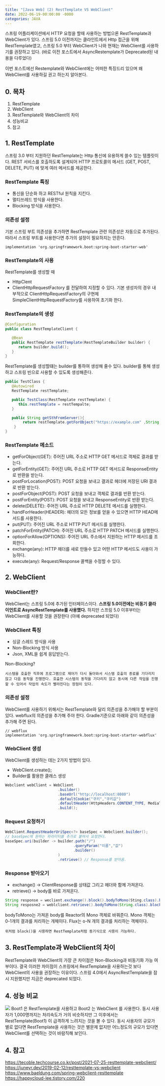 ```yaml
---
title: "[Java Web] (2) RestTemplate VS WebClient"
date: 2022-06-19-00:00:00 -0000
categories: JAVA
---
```


스프링 어플리케이션에서 HTTP 요청을 할때 사용하는 방법으론 RestTemplate과 WebClient가 있다.
스프링 5.0 이전까지는 클라인트에서 Http 접근을 위해 RestTemplate였고, 스프링 5.0 부터 WebClient가 나와 현재는 WebClient를 사용하기를 권장하고 있다. (바로 이전 포스트에서 AsyncRestemplate가 Deprecated된 내용을 다루었다)

이번 포스트에선 Restemplate와 WebClient에는 어떠한 특징드리 있으며 왜 WebClient를 사용하길 권고 하는지 알아본다.


## 0. 목차
1. RestTemplate
2. WebClient
3. RestTemplate와 WebClient의 차이
4. 성능비교
5. 참고 

## 1. RestTemplate
스프링 3.0 부터 지원하던 RestTemplate는 Http 통신에 유용하게 쓸수 있는 템플릿이다.
REST 서비스를 호출하도록 설계되어 HTTP 프로토콜의 메서드 (GET, POST, DELETE, PUT) 에 맞게 여러 메서드를 제공한다.

### RestTemplate 특징
- 통신을 단순화 하고 RESTful 원칙을 지킨다.
- 멀티쓰레드 방식을 사용한다.
- Blocking 방식을 사용한다.

### 의존성 설정
기본 스프링 부트 의존성을 추가하면 RestTemplate 관련 의존성은 자동으로 추가된다.
따라서 스프링 부트를 사용한다면 추가의 설정이 필요하지는 안흔다.

```
implementation 'org.springframework.boot:spring-boot-starter-web'
```

### RestTemplate의 사용
RestTemplate를 생성할 때
- HttpClent
- ClientHttpRequestFactory
를 전달하여 지정할 수 있다.
기본 생성자의 경우 내부적으로 ClientHttpRequestFactory의 구현체 
SimpleClientHttpRequestFactory를 사용하여 초기화 한다.

### RestTemplate의 생성
```java
@Configuration
public class RestTemplateClient {

   @Bean
   public RestTemplate restTemplate(RestTemplateBuilder builder) {
      return builder.build();
   }
}
```

RestTemplate를 생성할떄는 builder를 통하여 생성해 줄수 있다. builder를 통해 생성하고 스프링 빈으로 사용할 수 있도록 생성해준다. 

```java
public TestClass {
   @Autowired
   RestTemplate restTemplate;

   public TestClass(RestTemplate restTemplate) {
      this.restTemplate = restTempalte;
   }

   public String getSthFromServer(){
        return restTemplate.getForObject("https://example.com" ,String.class);
    }
}
```

### RestTemplate 메소드
- getForObject(GET): 주어진 URL 주소로 HTTP GET 메서드로 객체로 결과를 받는다.
- getForEntity(GET): 주어진 URL 주소로 HTTP GET 메서드로 ResponseEntity로 반환을 받는다.
- postForLocation(POST): POST 요청을 보내고 결과로 헤더에 저장된 URI 결과로 반환 받는다.
- postForObject(POST): POST 요청을 보내고 객체로 결과를 반환 받는다.
- postForEntity(POST): POST 요청을 보내고 ResponseEntity로 반환 받는다.
- delete(DELETE): 주어진 URL 주소로 HTTP DELETE 메서드를 실행한다.
- handForHeader(HEADER): 헤더의 모든 정보를 얻을 수 있으면 HTTP HEAD메서드를 사용한다.
- put(PUT): 주어진 URL 주소로 HTTP PUT 메서드를 실행한다.
- patchForEntity(PATCH): 주어진 URL 주소로 HTTP PATCH 메서드를 실행한다.
- optionForAllow(OPTIONS): 주어진 URL 주소에서 지원하는 HTTP 메서드를 조회한다.
- exchange(any): HTTP 헤더를 새로 만들수 있고 어떤 HTTP 메서드도 사용이 가능하다.
- execute(any): Request/Response 콜백을 수정할 수 있다.


## 2. WebClient

### WebClient란?
WebClient는 스프링 5.0에 추가된 인터페이스이다. __스프링 5.0이전에는 비동기 클라이언트로 AsyncRestTemplate를 사용했다.__ 하지만 스프링 5.0 이후부터는 WebClient를 사용할 것을 권장한다 (아예 deprecated 되었다) 

### WebClient 특징
- 싱글 스레드 방식을 사용
- Non-Blocking 방식 사용
- Json, XML을 쉽게 응답받는다.

Non-Blocking?
```
시스템을 호출한 직후에 프로그램으로 제어가 다시 돌아와서 시스템 호출의 종료를 기다리지 않고 다음 동작을 진행한다. 호출한 시스템의 동작을 기다리지 않고 동시에 다른 작업을 진행할 수 있어서 작업의 속도가 빨라진다는 장점이 있다.
```
  
### 의존성 설정
WebClient를 사용하기 위해서는 RestTemplate와 달리 의존성을 추가해야 할 부분이 있다.
webflux의 의존성을 추가해 주야 한다. Gradle기준으로 아래와 같이 의존성을 추가해 주면 된다.
```
// webflux
implementation 'org.springframework.boot:spring-boot-starter-webflux'
```

### WebClient 생성
WebClient를 생성하는 데는 2가지 방법이 있다.
- WebClient.create();
- Builder를 활용한 클래스 생성

```java
Webclient webClient = WebClient
	                    .builder()
	                    .baseUrl("http://localhost:8080")
	                    .defaultCookie("쿠키","쿠키값")
	                    .defaultHeader(HttpHeaders.CONTENT_TYPE, MediaType.APPLICATION_JSON_VALUE)
	                    .build();
```

### Request 요청하기
```java
WebClient.RequestHeaderUriSpec<?> baseSpec = Webclient.builder();
// baseSpec에 원하는 파라미터를 추가로 붙여서 요청한다. 
baseSpec.uri(builder -> builder.path("/")
                               .queryParam("이름","값")
                               .builder()
                        )
                        .retrieve() // Response를 받아옴.
```

### Response 받아오기
- exchange() -> ClientResponse를 상태값 그리고 헤더와 함께 가져온다.
- retrieve() -> body를 바로 가져온다.
```java
String response = weclient.exchange().block().bodyToMono(Sting.class).block();
String resposne2 = weblclient.retrieve().bodyToMono(String.class).block();
```

bodyToMono는 가져온 body를 Reactor의 Mono 객체로 바꿔준다. Mono 객체는 0-1개의 결과를 처리하는 개체이다. Flux는 o-N 개의 결과를 처리하는 객체이다.

```
위처럼 block()을 사용하면 RestTemplate처럼 동기식으로 사용이 가능하다.
```


## 3. RestTemplate과 WebClient의 차이 
RestTemplate와 WebClient의 가장 큰 차이점은 Non-Blocking과 비동기화 가능 여부이다. 결국 이러한 차이점이 스프링에서 RestTemplate을 사용하는것 보다 WebClient의 사용을 권장하는 이유이다. 
스프링 4.0에서 AsyncRestTemplate을 잠시 지원했지만 지금은 deprecated 되었다.

## 4. 성능 비교
![](https://user-images.githubusercontent.com/63634505/126900385-ffdecfe7-f5b6-4c7a-a2ed-69145cc85390.png)
Boot1 은 RestTemplate을 사용하고 Boot2 는 WebClient 를 사용한다. 동시 사용자가 1,000명까지는 처리속도가 거의 비슷하지만 그 이후에서는 RestTemplate(Boot1) 이 급격하게 느려지는 것을 볼 수 있다. 동시 사용자의 규모가 별로 없다면 RestTemplate을 사용하는 것은 별문제 없지만 어느정도의 규모가 있다면 WebClient를 선택하는 것이 바람직해 보인다.


## 4. 참고
https://tecoble.techcourse.co.kr/post/2021-07-25-resttemplate-webclient/
https://juneyr.dev/2019-02-12/resttemplate-vs-webclient
https://www.baeldung.com/spring-webclient-resttemplate
https://happycloud-lee.tistory.com/220